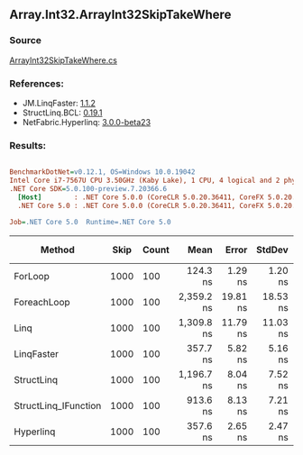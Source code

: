 ﻿## Array.Int32.ArrayInt32SkipTakeWhere

### Source
[ArrayInt32SkipTakeWhere.cs](../LinqBenchmarks/Array/Int32/ArrayInt32SkipTakeWhere.cs)

### References:
- JM.LinqFaster: [1.1.2](https://www.nuget.org/packages/JM.LinqFaster/1.1.2)
- StructLinq.BCL: [0.19.1](https://www.nuget.org/packages/StructLinq.BCL/0.19.1)
- NetFabric.Hyperlinq: [3.0.0-beta23](https://www.nuget.org/packages/NetFabric.Hyperlinq/3.0.0-beta23)

### Results:
``` ini

BenchmarkDotNet=v0.12.1, OS=Windows 10.0.19042
Intel Core i7-7567U CPU 3.50GHz (Kaby Lake), 1 CPU, 4 logical and 2 physical cores
.NET Core SDK=5.0.100-preview.7.20366.6
  [Host]        : .NET Core 5.0.0 (CoreCLR 5.0.20.36411, CoreFX 5.0.20.36411), X64 RyuJIT
  .NET Core 5.0 : .NET Core 5.0.0 (CoreCLR 5.0.20.36411, CoreFX 5.0.20.36411), X64 RyuJIT

Job=.NET Core 5.0  Runtime=.NET Core 5.0  

```
|               Method | Skip | Count |       Mean |    Error |   StdDev | Ratio | RatioSD |  Gen 0 | Gen 1 | Gen 2 | Allocated |
|--------------------- |----- |------ |-----------:|---------:|---------:|------:|--------:|-------:|------:|------:|----------:|
|              ForLoop | 1000 |   100 |   124.3 ns |  1.29 ns |  1.20 ns |  1.00 |    0.00 |      - |     - |     - |         - |
|          ForeachLoop | 1000 |   100 | 2,359.2 ns | 19.81 ns | 18.53 ns | 18.98 |    0.25 | 0.0153 |     - |     - |      32 B |
|                 Linq | 1000 |   100 | 1,309.8 ns | 11.79 ns | 11.03 ns | 10.53 |    0.12 | 0.0725 |     - |     - |     152 B |
|           LinqFaster | 1000 |   100 |   357.7 ns |  5.82 ns |  5.16 ns |  2.87 |    0.05 | 0.7153 |     - |     - |    1496 B |
|           StructLinq | 1000 |   100 | 1,196.7 ns |  8.04 ns |  7.52 ns |  9.62 |    0.10 | 0.0458 |     - |     - |      96 B |
| StructLinq_IFunction | 1000 |   100 |   913.6 ns |  8.13 ns |  7.21 ns |  7.34 |    0.08 | 0.0458 |     - |     - |      96 B |
|            Hyperlinq | 1000 |   100 |   357.6 ns |  2.65 ns |  2.47 ns |  2.88 |    0.03 |      - |     - |     - |         - |
